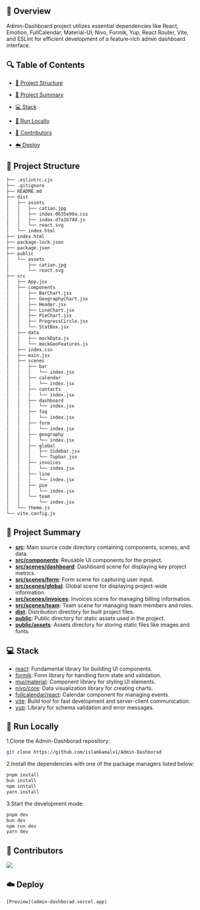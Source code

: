 ## 📌 Overview

Admin-Dashboard project utilizes essential dependencies like React, Emotion, FullCalendar, Material-UI, Nivo, Formik, Yup, React Router, Vite, and ESLint for efficient development of a feature-rich admin dashboard interface.

## 🔍 Table of Contents

* [📁 Project Structure](#project-structure)

* [📝 Project Summary](#project-summary)

* [💻 Stack](#stack)

* [🚀 Run Locally](#run-locally)

* [🙌 Contributors](#contributors)

* [☁️ Deploy](#deploy)

## 📁 Project Structure

```bash
├── .eslintrc.cjs
├── .gitignore
├── README.md
├── dist
│   ├── assets
│   │   ├── catian.jpg
│   │   ├── index-0635e99a.css
│   │   ├── index-d7a1b74d.js
│   │   └── react.svg
│   └── index.html
├── index.html
├── package-lock.json
├── package.json
├── public
│   └── assets
│       ├── catian.jpg
│       └── react.svg
├── src
│   ├── App.jsx
│   ├── components
│   │   ├── BarChart.jsx
│   │   ├── GeographyChart.jsx
│   │   ├── Header.jsx
│   │   ├── LineChart.jsx
│   │   ├── PieChart.jsx
│   │   ├── ProgressCircle.jsx
│   │   └── StatBox.jsx
│   ├── data
│   │   ├── mockData.js
│   │   └── mockGeoFeatures.js
│   ├── index.css
│   ├── main.jsx
│   ├── scenes
│   │   ├── bar
│   │   │   └── index.jsx
│   │   ├── calendar
│   │   │   └── index.jsx
│   │   ├── contacts
│   │   │   └── index.jsx
│   │   ├── dashboard
│   │   │   └── index.jsx
│   │   ├── faq
│   │   │   └── index.jsx
│   │   ├── form
│   │   │   └── index.jsx
│   │   ├── geography
│   │   │   └── index.jsx
│   │   ├── global
│   │   │   ├── Sidebar.jsx
│   │   │   └── Topbar.jsx
│   │   ├── invoices
│   │   │   └── index.jsx
│   │   ├── line
│   │   │   └── index.jsx
│   │   ├── pie
│   │   │   └── index.jsx
│   │   └── team
│   │       └── index.jsx
│   └── theme.js
└── vite.config.js
```

## 📝 Project Summary

- [**src**](src): Main source code directory containing components, scenes, and data.
- [**src/components**](src/components): Reusable UI components for the project.
- [**src/scenes/dashboard**](src/scenes/dashboard): Dashboard scene for displaying key project metrics.
- [**src/scenes/form**](src/scenes/form): Form scene for capturing user input.
- [**src/scenes/global**](src/scenes/global): Global scene for displaying project-wide information.
- [**src/scenes/invoices**](src/scenes/invoices): Invoices scene for managing billing information.
- [**src/scenes/team**](src/scenes/team): Team scene for managing team members and roles.
- [**dist**](dist): Distribution directory for built project files.
- [**public**](public): Public directory for static assets used in the project.
- [**public/assets**](public/assets): Assets directory for storing static files like images and fonts.

## 💻 Stack

- [react](https://reactjs.org/): Fundamental library for building UI components.
- [formik](https://formik.org/): Form library for handling form state and validation.
- [mui/material](https://mui.com/): Component library for styling UI elements.
- [nivo/core](https://nivo.rocks/): Data visualization library for creating charts.
- [fullcalendar/react](https://fullcalendar.io/): Calendar component for managing events.
- [vite](https://vitejs.dev/): Build tool for fast development and server-client communication.
- [yup](https://github.com/jquense/yup): Library for schema validation and error messages.

## 🚀 Run Locally
1.Clone the Admin-Dashborad repository:
```sh
git clone https://github.com/islamkamalx1/Admin-Dashborad
```
2.Install the dependencies with one of the package managers listed below:
```bash
pnpm install
bun install
npm install
yarn install
```
3.Start the development mode:
```bash
pnpm dev
bun dev
npm run dev
yarn dev
```

## 🙌 Contributors
<a href="https://github.com/islamkamalx1/Admin-Dashborad/graphs/contributors">
<img src="https://contrib.rocks/image?repo=islamkamalx1/Admin-Dashborad" />
</a>

## ☁️ Deploy

`[Preview](admin-dashborad.vercel.app)`
